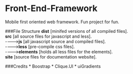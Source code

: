 # Front-End-Framework
Mobile first oriented web framework.
Fun project for fun.


###File Structure
	**dist** [minifed versions of all compiled files].   
	**src** [all source files for javascript and less].   
	---->**js** [all javascript source and compiled files].   
	---->**less** [pre-compile css files].   
		 ---->**elements** [holds all less files for the elements].   
	**site** [source files for documentation website].   

###Credits
	* Boostrap
	* Clique.UI
	* uiGradients
